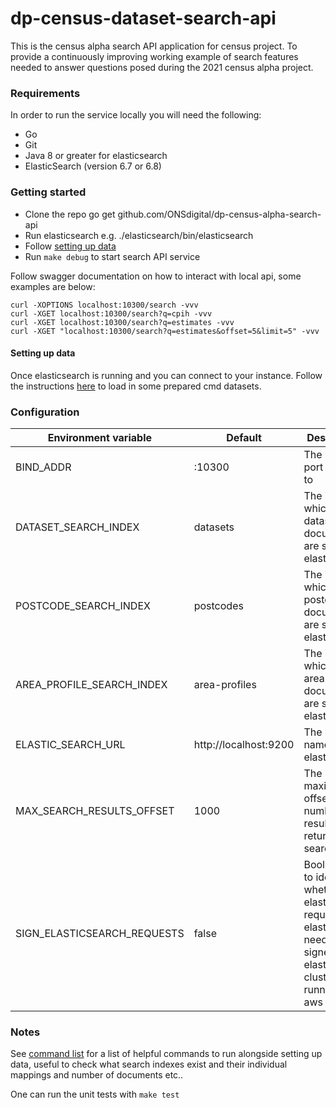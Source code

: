 # dp-census-dataset-search-api

This is the census alpha search API application for census project. To provide a continuously improving working example of search features needed to answer questions posed during the 2021 census alpha project.

### Requirements

In order to run the service locally you will need the following:

- Go
- Git
- Java 8 or greater for elasticsearch
- ElasticSearch (version 6.7 or 6.8)

### Getting started

- Clone the repo go get github.com/ONSdigital/dp-census-alpha-search-api
- Run elasticsearch e.g. ./elasticsearch<version>/bin/elasticsearch
- Follow [setting up data](#setting-up-data)
- Run `make debug` to start search API service

Follow swagger documentation on how to interact with local api, some examples are below:

```
curl -XOPTIONS localhost:10300/search -vvv
curl -XGET localhost:10300/search?q=cpih -vvv
curl -XGET localhost:10300/search?q=estimates -vvv
curl -XGET "localhost:10300/search?q=estimates&offset=5&limit=5" -vvv
```

#### Setting up data

Once elasticsearch is running and you can connect to your instance. Follow the instructions [here](scripts/README.md) to load in some prepared cmd datasets.

### Configuration

| Environment variable        | Default               | Description
| --------------------------- | --------------------- | -----------
| BIND_ADDR                   | :10300                | The host and port to bind to |
| DATASET_SEARCH_INDEX        | datasets              | The index in which the dataset documents are stored in elasticsearch |
| POSTCODE_SEARCH_INDEX       | postcodes             | The index in which the postcode documents are stored in elasticsearch |
| AREA_PROFILE_SEARCH_INDEX   | area-profiles         | The index in which the area profile documents are stored in elasticsearch |
| ELASTIC_SEARCH_URL          | http://localhost:9200 | The host name for elasticsearch |
| MAX_SEARCH_RESULTS_OFFSET   | 1000                  | The maximum offset for the number of results returned by search query |
| SIGN_ELASTICSEARCH_REQUESTS | false                 | Boolean flag to identify whether elasticsearch requests via elastic API need to be signed if elasticsearch cluster is running in aws |

### Notes

See [command list](COMMANDS.md) for a list of helpful commands to run alongside setting up data, useful to check what search indexes exist and their individual mappings and number of documents etc..

One can run the unit tests with `make test`
